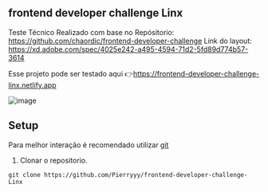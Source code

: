 ## frontend developer challenge Linx

Teste Técnico Realizado com base no Repósitorio: https://github.com/chaordic/frontend-developer-challenge
Link do layout: https://xd.adobe.com/spec/4025e242-a495-4594-71d2-5fd89d774b57-3614



Esse projeto pode ser testado aqui 👉https://frontend-developer-challenge-linx.netlify.app

![image](https://user-images.githubusercontent.com/83316323/187298055-426bf287-3e99-454d-8380-f4b282c6f682.png)


## Setup

Para melhor interação é recomendado utilizar [git](https://git-scm.com/)

1. Clonar o repositorio.

 ``` script
 git clone https://github.com/Pierryyy/frontend-developer-challenge-Linx
 ```
